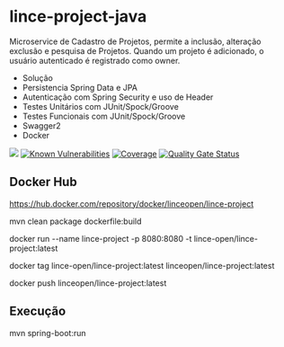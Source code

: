 # lince-project-java
Microservice de Cadastro de Projetos, permite a inclusão, alteração exclusão e pesquisa de Projetos.
Quando um projeto é adicionado, o usuário autenticado é registrado como owner.

* Solução
* Persistencia Spring Data e JPA
* Autenticação com Spring Security e uso de Header
* Testes Unitários com JUnit/Spock/Groove
* Testes Funcionais com JUnit/Spock/Groove
* Swagger2
* Docker

![](https://github.com/lince-open/lince-project-java/workflows/Java%20CI/badge.svg)
[![Known Vulnerabilities](https://snyk.io/test/github/lince-open/lince-project-java/badge.svg)](https://snyk.io/test/github/pedrozatta/lince-project-java)
[![Coverage](https://sonarcloud.io/api/project_badges/measure?project=lince-open_lince-project-java&metric=coverage)](https://sonarcloud.io/dashboard?id=lince-open_lince-project-java)
[![Quality Gate Status](https://sonarcloud.io/api/project_badges/measure?project=lince-open_lince-project-java&metric=alert_status)](https://sonarcloud.io/dashboard?id=lince-open_lince-project-java)

## Docker Hub

https://hub.docker.com/repository/docker/linceopen/lince-project

mvn clean package dockerfile:build

docker run  --name lince-project -p 8080:8080 -t lince-open/lince-project:latest

docker tag lince-open/lince-project:latest linceopen/lince-project:latest

docker push linceopen/lince-project:latest

## Execução
mvn spring-boot:run

